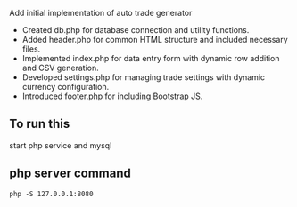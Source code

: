 Add initial implementation of auto trade generator

- Created db.php for database connection and utility functions.
- Added header.php for common HTML structure and included necessary files.
- Implemented index.php for data entry form with dynamic row addition and CSV generation.
- Developed settings.php for managing trade settings with dynamic currency configuration.
- Introduced footer.php for including Bootstrap JS.

## To run this
start php service and mysql 


## php server command 
``php -S 127.0.0.1:8080``